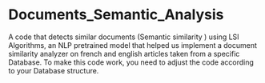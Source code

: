 # Documents_Semantic_Analysis
A code that detects similar documents (Semantic similarity )  using LSI Algorithms, an NLP pretrained model that helped us implement a document similarity analyzer on french and english articles taken from a specific Database. 
To make this code work, you need to adjust the code according to your Database structure.
